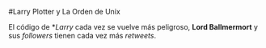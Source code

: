 #Larry Plotter y La Orden de Unix

El código de **Larry* cada vez se vuelve más peligroso, **Lord Ballmermort** y sus *followers* tienen cada vez más *retweets*.
